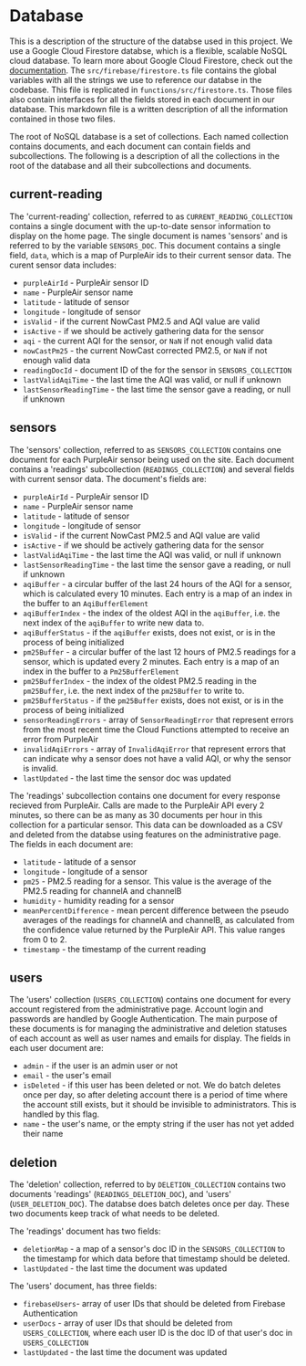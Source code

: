 # Database

This is a description of the structure of the databse used in this project. We use a Google Cloud Firestore databse, which is a flexible, scalable NoSQL cloud database. To learn more about Google Cloud Firestore, check out the [documentation](https://firebase.google.com/docs/firestore). The `src/firebase/firestore.ts` file contains the global variables with all the strings we use to reference our databse in the codebase. This file is replicated in `functions/src/firestore.ts`. Those files also contain interfaces for all the fields stored in each document in our database. This markdown file is a written description of all the information contained in those two files.

The root of NoSQL database is a set of collections. Each named collection contains documents, and each document can contain fields and subcollections. The following is a description of all the collections in the root of the database and all their subcollections and documents.

## current-reading

The 'current-reading' collection, referred to as `CURRENT_READING_COLLECTION` contains a single document with the up-to-date sensor information to display on the home page. The single document is names 'sensors' and is referred to by the variable `SENSORS_DOC`. This document contains a single field, `data`, which is a map of PurpleAir ids to their current sensor data. The curent sensor data includes:
- `purpleAirId` - PurpleAir sensor ID
- `name` - PurpleAir sensor name
- `latitude` - latitude of sensor
- `longitude` - longitude of sensor
- `isValid` - if the current NowCast PM2.5 and AQI value are valid
- `isActive` - if we should be actively gathering data for the sensor
- `aqi` - the current AQI for the sensor, or `NaN` if not enough valid data
- `nowCastPm25` - the current NowCast corrected PM2.5, or `NaN` if not enough valid data
- `readingDocId` - document ID of the for the sensor in `SENSORS_COLLECTION`
- `lastValidAqiTime` - the last time the AQI was valid, or null if unknown
- `lastSensorReadingTime` - the last time the sensor gave a reading, or null if unknown

## sensors

The 'sensors' collection, referred to as `SENSORS_COLLECTION` contains one document for each PurpleAir sensor being used on the site. Each document contains a 'readings' subcollection (`READINGS_COLLECTION`) and several fields with current sensor data. The document's fields are:
- `purpleAirId` - PurpleAir sensor ID
- `name` - PurpleAir sensor name
- `latitude` - latitude of sensor
- `longitude` - longitude of sensor
- `isValid` - if the current NowCast PM2.5 and AQI value are valid
- `isActive` - if we should be actively gathering data for the sensor
- `lastValidAqiTime` - the last time the AQI was valid, or null if unknown
- `lastSensorReadingTime` - the last time the sensor gave a reading, or null if unknown
- `aqiBuffer` - a circular buffer of the last 24 hours of the AQI for a sensor, which is calculated every 10 minutes. Each entry is a map of an index in the buffer to an `AqiBufferElement`
- `aqiBufferIndex` - the index of the oldest AQI in the `aqiBuffer`, i.e. the next index of the `aqiBuffer` to write new data to.
- `aqiBufferStatus` - if the `aqiBuffer` exists, does not exist, or is in the process of being initialized
- `pm25Buffer` - a circular buffer of the last 12 hours of PM2.5 readings for a sensor, which is updated every 2 minutes. Each entry is a map of an index in the buffer to a `Pm25BufferElement`
- `pm25BufferIndex` - the index of the oldest PM2.5 reading in the `pm25Buffer`, i.e. the next index of the `pm25Buffer` to write to.
- `pm25BufferStatus` - if the `pm25Buffer` exists, does not exist, or is in the process of being initialized
- `sensorReadingErrors` - array of `SensorReadingError` that represent errors from the most recent time the Cloud Functions attempted to receive an error from PurpleAir
- `invalidAqiErrors` - array of `InvalidAqiError` that represent errors that can indicate why a sensor does not have a valid AQI, or why the sensor is invalid.
- `lastUpdated` - the last time the sensor doc was updated

The 'readings' subcollection contains one document for every response recieved from PurpleAir. Calls are made to the PurpleAir API every 2 minutes, so there can be as many as 30 documents per hour in this collection for a particular sensor. This data can be downloaded as a CSV and deleted from the databse using features on the administrative page. The fields in each document are:
- `latitude` - latitude of a sensor
- `longitude` - longitude of a sensor
- `pm25` - PM2.5 reading for a sensor. This value is the average of the PM2.5 reading for channelA and channelB
- `humidity` - humidity reading for a sensor
- `meanPercentDifference` - mean percent difference between the pseudo averages of the readings for channelA and channelB, as calculated from the confidence value returned by the PurpleAir API. This value ranges from 0 to 2.
- `timestamp` - the timestamp of the current reading


## users

The 'users' collection (`USERS_COLLECTION`) contains one document for every account registered from the administrative page. Account login and passwords are handled by Google Authentication. The main purpose of these documents is for managing the administrative and deletion statuses of each account as well as user names and emails for display. The fields in each user document are:
- `admin` - if the user is an admin user or not
- `email` - the user's email
- `isDeleted` - if this user has been deleted or not. We do batch deletes once per day, so after deleting account there is a period of time where the account still exists, but it should be invisible to administrators. This is handled by this flag.
- `name` - the user's name, or the empty string if the user has not yet added their name


## deletion

The 'deletion' collection, referred to by `DELETION_COLLECTION` contains two documents 'readings' (`READINGS_DELETION_DOC`), and 'users' (`USER_DELETION_DOC`). The databse does batch deletes once per day. These two documents keep track of what needs to be deleted.

The 'readings' document has two fields:
- `deletionMap` - a map of a sensor's doc ID in the `SENSORS_COLLECTION` to the timestamp for which data before that timestamp should be deleted.
- `lastUpdated` - the last time the document was updated

The 'users' document, has three fields:

- `firebaseUsers`- array of user IDs that should be deleted from Firebase Authentication
- `userDocs` - array of user IDs that should be deleted from `USERS_COLLECTION`, where each user ID is the doc ID of that user's doc in `USERS_COLLECTION`
- `lastUpdated` - the last time the document was updated
